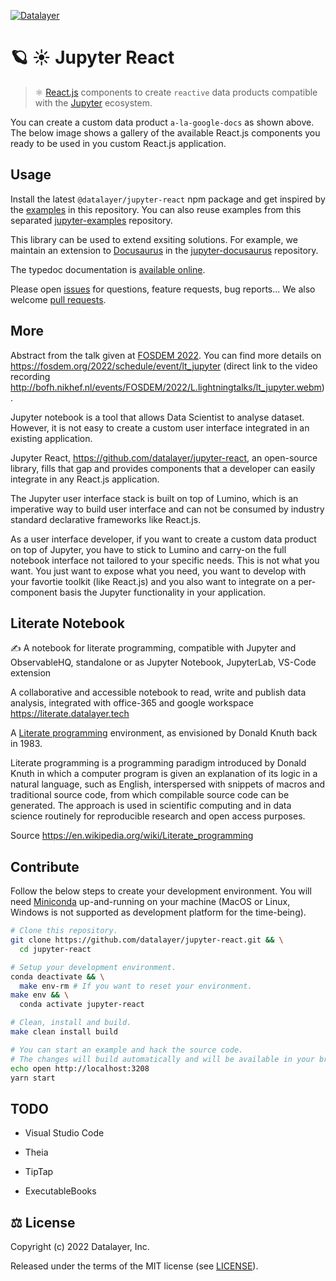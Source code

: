 [![Datalayer](https://assets.datalayer.design/datalayer-25.svg)](https://datalayer.io)

# 🪐 ☀️ Jupyter React

> ⚛️ [React.js](https://reactjs.org) components to create `reactive` data products compatible with the [Jupyter](https://jupyter.org) ecosystem.

You can create a custom data product `a-la-google-docs` as shown above. The below image shows a gallery of the available React.js components you ready to be used in you custom React.js application.

## Usage

Install the latest `@datalayer/jupyter-react` npm package and get inspired by the [examples](./src/examples) in this repository. You can also reuse examples from this separated [jupyter-examples](https://github.com/datalayer/jupyter-examples) repository.

This library can be used to extend exsiting solutions. For example, we maintain an extension to [Docusaurus](https://docusaurus.io) in the [jupyter-docusaurus](https://github.com/datalayer/jupyter-docusaurus) repository.

The typedoc documentation is [available online](https://typedoc.datalayer.tech/datalayer/jupyter-react/0.0.2).

Please open [issues](https://github.com/datalayer/jupyter-react/issues) for questions, feature requests, bug reports... We also welcome [pull requests](https://github.com/datalayer/jupyter-react/pulls).

## More

Abstract from the talk given at [FOSDEM 2022](https://fosdem.org/2022). You can find more details on <https://fosdem.org/2022/schedule/event/lt_jupyter> (direct link to the video recording <http://bofh.nikhef.nl/events/FOSDEM/2022/L.lightningtalks/lt_jupyter.webm>).

Jupyter notebook is a tool that allows Data Scientist to analyse dataset. However, it is not easy to create a custom user interface integrated in an existing application.

Jupyter React, <https://github.com/datalayer/jupyter-react>, an open-source library, fills that gap and provides components that a developer can easily integrate in any React.js application.

The Jupyter user interface stack is built on top of Lumino, which is an imperative way to build user interface and can not be consumed by industry standard declarative frameworks like React.js.

As a user interface developer, if you want to create a custom data product on top of Jupyter, you have to stick to Lumino and carry-on the full notebook interface not tailored to your specific needs. This is not what you want. You just want to expose what you need, you want to develop with your favortie toolkit (like React.js) and you also want to integrate on a per-component basis the Jupyter functionality in your application.

## Literate Notebook

✍️ A notebook for literate programming, compatible with Jupyter and ObservableHQ, standalone or as Jupyter Notebook, JupyterLab, VS-Code extension

A collaborative and accessible notebook to read, write and publish data analysis, integrated with office-365 and google workspace <https://literate.datalayer.tech>

A [Literate programming](https://en.wikipedia.org/wiki/Literate_programming) environment, as envisioned by Donald Knuth back in 1983.

Literate programming is a programming paradigm introduced by Donald Knuth in which a computer program is given an explanation of its logic in a natural language, such as English, interspersed with snippets of macros and traditional source code, from which compilable source code can be generated. The approach is used in scientific computing and in data science routinely for reproducible research and open access purposes.

Source <https://en.wikipedia.org/wiki/Literate_programming>

## Contribute

Follow the below steps to create your development environment. You will need [Miniconda](https://docs.conda.io/en/latest/miniconda.html) up-and-running on your machine (MacOS or Linux, Windows is not supported as development platform for the time-being).

```bash
# Clone this repository.
git clone https://github.com/datalayer/jupyter-react.git && \
  cd jupyter-react
```

```bash
# Setup your development environment.
conda deactivate && \
  make env-rm # If you want to reset your environment.
make env && \
  conda activate jupyter-react
```

```bash
# Clean, install and build.
make clean install build
```

```bash
# You can start an example and hack the source code.
# The changes will build automatically and will be available in your browser.
echo open http://localhost:3208
yarn start
```

## TODO

*   Visual Studio Code

*   Theia

*   TipTap

*   ExecutableBooks

## ⚖️ License

Copyright (c) 2022 Datalayer, Inc.

Released under the terms of the MIT license (see [LICENSE](./LICENSE)).
